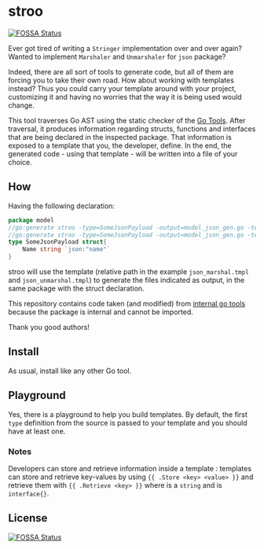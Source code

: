 # stroo
[![FOSSA Status](https://app.fossa.io/api/projects/git%2Bgithub.com%2Fbadu%2Fstroo.svg?type=shield)](https://app.fossa.io/projects/git%2Bgithub.com%2Fbadu%2Fstroo?ref=badge_shield)


Ever got tired of writing a `Stringer` implementation over and over again? Wanted to implement `Marshaler` and `Unmarshaler` for `json` package?

Indeed, there are all sort of tools to generate code, but all of them are forcing you to take their own road. How about working with templates instead?
Thus you could carry your template around with your project, customizing it and having no worries that the way it is being used would change.

This tool traverses Go AST using the static checker of the [Go Tools](golang.org/x/tools). After traversal, it produces information regarding structs, functions and interfaces that are being declared in the inspected package. That information is exposed to a template that you, the developer, define. In the end, the generated code - using that template - will be written into a file of your choice. 

## How

Having the following declaration:

```go
package model
//go:generate stroo -type=SomeJsonPayload -output=model_json_gen.go -template=./../../templates/json_marshal.tmpl
//go:generate stroo -type=SomeJsonPayload -output=model_json_gen.go -template=./../../templates/json_unmarshal.tmpl
type SomeJsonPayload struct{
	Name string `json:"name"`
}
```

stroo will use the template (relative path in the example `json_marshal.tmpl` and `json_unmarshal.tmpl`) to generate the files indicated as output, in the same package with the struct declaration.

This repository contains code taken (and modified) from [internal go tools](golang.org/x/tools/go/analysis/internal/checker) because the package is internal and cannot be imported. 

Thank you good authors!

## Install

As usual, install like any other Go tool.

## Playground

Yes, there is a playground to help you build templates. By default, the first `type` definition from the source is passed to your template and you should have at least one.

### Notes

Developers can store and retrieve information inside a template : templates can store and retrieve key-values by using `{{ .Store <key> <value> }}` and retrieve them with `{{ .Retrieve <key> }}` where <key> is a `string` and <value> is `interface{}`.

## License
[![FOSSA Status](https://app.fossa.io/api/projects/git%2Bgithub.com%2Fbadu%2Fstroo.svg?type=large)](https://app.fossa.io/projects/git%2Bgithub.com%2Fbadu%2Fstroo?ref=badge_large)